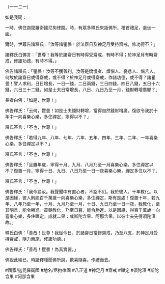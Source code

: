 （一一二一）

如是我聞：

一時，佛住迦毘羅衛國尼拘律園。時，有眾多釋氏來詣佛所，稽首禮足，退坐一面。

爾時，世尊告諸釋氏：「汝等諸瞿曇！於法齋日及神足月受持齋戒，修功德不？」

諸釋氏白佛言：「世尊！我等於諸齋日有時得受齋戒，有時不得；於神足月有時齋戒，修諸功德，有時不得。」

佛告諸釋氏：「瞿曇！汝等不獲善利，汝等是憍慢者、煩惱人、憂悲人、惱苦人。何故於諸齋日或得齋戒，或不得？於神足月或得齋戒，作諸功德，或不得？諸瞿曇！譬人求利，日日增長，一日一錢，二日兩錢，三日四錢，四日八錢，五日十六錢，六日三十二錢。如是士夫日常增長，八日、九日乃至一月，錢財轉增廣耶？」

長者白佛：「如是，世尊！」

佛告釋氏：「云何，瞿曇！如是士夫錢財轉增，當得自然錢財增廣，復欲令我於十年中一向喜樂心樂，多住禪定，寧得以不？」

釋氏答言：「不也，世尊！」

佛告釋氏：「若得九年、八年、七年、六年、五年、四年、三年、二年、一年喜樂心樂，多住禪定以不？」

釋氏答言：「不也，世尊！」

佛告釋氏：「且置年歲，寧得十月、九月、八月乃至一月喜樂心樂，多住禪定以不？復置一月，寧得十日、九日、八日乃至一日一夜喜樂心樂，禪定多住以不？」

釋氏答言：「不也，世尊！」

佛告釋氏：「我今語汝。我聲聞中有直心者，不諂不幻。我於彼人，十年教化。以是因緣，彼人則能百千萬歲一向喜樂心樂，多住禪定，斯有是處！復置十年，若九年、八年乃至一年，十月、九月乃至一月，十日、九日乃至一日一夜，我教化，至其明旦，能令勝進。晨朝教化，乃至日暮，能令勝進。以是因緣，得百千萬歲一向喜樂心樂，多住禪定，成就二果：或斯陀含果、阿那含果。以彼士夫先得須陀洹故。」

釋氏白佛：「善哉！世尊！我從今日，於諸齋日當修齋戒，乃至八支，於神足月受持齋戒，隨力惠施，修諸功德。」

佛告釋氏：「善哉！瞿曇！為真實要。」

佛說此經已，時諸釋種聞佛所說，歡喜隨喜，作禮而去。

#國家/迦毘羅衛國
#地名/尼拘律園
#八正道
#神足月
#齋戒
#禪定
#須陀洹
#斯陀含果
#阿那含果
